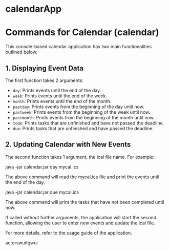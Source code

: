# calendarApp

# Commands for Calendar (calendar)

This console-based calendar application has two main functionalities outlined below.

## 1. Displaying Event Data

The first function takes 2 arguments:

- `day`: Prints events until the end of the day.
- `week`: Prints events until the end of the week.
- `month`: Prints events until the end of the month.
- `pastday`: Prints events from the beginning of the day until now.
- `pastweek`: Prints events from the beginning of the week until now.
- `pastmonth`: Prints events from the beginning of the month until now.
- `todo`: Prints tasks that are unfinished and have not passed the deadline.
- `due`: Prints tasks that are unfinished and have passed the deadline.

## 2. Updating Calendar with New Events

The second function takes 1 argument, the ical file name. For example:

java -jar calendar.jar day mycal.ics

The above command will read the mycal.ics file and print the events until the end of the day.

java -jar calendar.jar due mycal.ics

The above command will print the tasks that have not been completed until now.

If called without further arguments, the application will start the second function, allowing the user to enter new events and update the ical file.

For more details, refer to the usage guide of the application.

actorswuifgwui